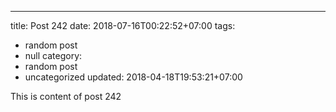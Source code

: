 ---
title: Post 242
date: 2018-07-16T00:22:52+07:00
tags:
  - random post
  - null
category:
  - random post
  - uncategorized
updated: 2018-04-18T19:53:21+07:00

This is content of post 242